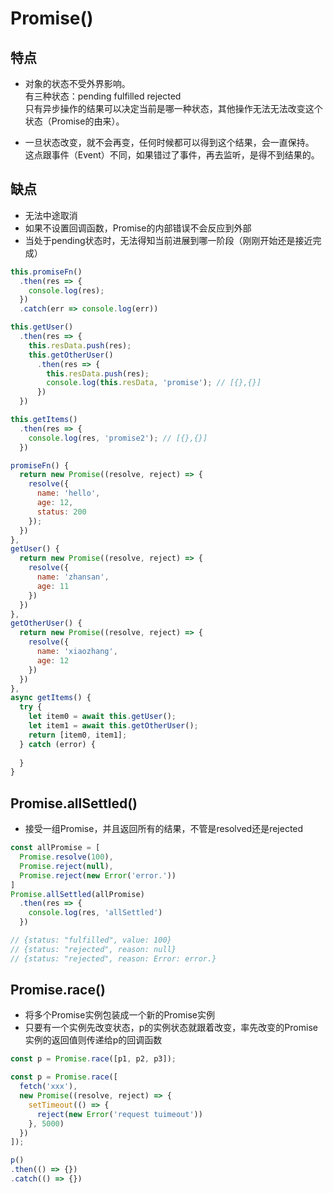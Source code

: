 # Promise()

## 特点
- 对象的状态不受外界影响。  
  有三种状态：pending fulfilled rejected  
  只有异步操作的结果可以决定当前是哪一种状态，其他操作无法无法改变这个状态（Promise的由来）。  

- 一旦状态改变，就不会再变，任何时候都可以得到这个结果，会一直保持。  
  这点跟事件（Event）不同，如果错过了事件，再去监听，是得不到结果的。  

## 缺点
- 无法中途取消
- 如果不设置回调函数，Promise的内部错误不会反应到外部
- 当处于pending状态时，无法得知当前进展到哪一阶段（刚刚开始还是接近完成）

```js
this.promiseFn()
  .then(res => {
    console.log(res);
  })
  .catch(err => console.log(err))

this.getUser()
  .then(res => {
    this.resData.push(res);
    this.getOtherUser()
      .then(res => {
        this.resData.push(res);
        console.log(this.resData, 'promise'); // [{},{}]
      })
  })

this.getItems()
  .then(res => {
    console.log(res, 'promise2'); // [{},{}]
  })

promiseFn() {
  return new Promise((resolve, reject) => {
    resolve({
      name: 'hello',
      age: 12,
      status: 200
    });
  })
},
getUser() {
  return new Promise((resolve, reject) => {
    resolve({
      name: 'zhansan',
      age: 11
    })
  })
},
getOtherUser() {
  return new Promise((resolve, reject) => {
    resolve({
      name: 'xiaozhang',
      age: 12
    })
  })
},
async getItems() {
  try {
    let item0 = await this.getUser();
    let item1 = await this.getOtherUser();
    return [item0, item1];
  } catch (error) {
    
  }
}
```

## Promise.allSettled()

* 接受一组Promise，并且返回所有的结果，不管是resolved还是rejected

```js
const allPromise = [
  Promise.resolve(100),
  Promise.reject(null),
  Promise.reject(new Error('error.'))
]
Promise.allSettled(allPromise)
  .then(res => {
    console.log(res, 'allSettled')
  })

// {status: "fulfilled", value: 100}
// {status: "rejected", reason: null}
// {status: "rejected", reason: Error: error.}
```

## Promise.race()
- 将多个Promise实例包装成一个新的Promise实例
- 只要有一个实例先改变状态，p的实例状态就跟着改变，率先改变的Promise实例的返回值则传递给p的回调函数
```js
const p = Promise.race([p1, p2, p3]);

const p = Promise.race([
  fetch('xxx'),
  new Promise((resolve, reject) => {
    setTimeout(() => {
      reject(new Error('request tuimeout'))
    }, 5000)
  })
]);

p()
.then(() => {})
.catch(() => {})
```